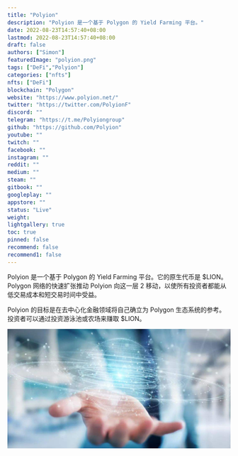 ```yaml
---
title: "Polyion"
description: "Polyion 是一个基于 Polygon 的 Yield Farming 平台。"
date: 2022-08-23T14:57:40+08:00
lastmod: 2022-08-23T14:57:40+08:00
draft: false
authors: ["Simon"]
featuredImage: "polyion.png"
tags: ["DeFi","Polyion"]
categories: ["nfts"]
nfts: ["DeFi"]
blockchain: "Polygon"
website: "https://www.polyion.net/"
twitter: "https://twitter.com/PolyionF"
discord: ""
telegram: "https://t.me/Polyiongroup"
github: "https://github.com/Polyion"
youtube: ""
twitch: ""
facebook: ""
instagram: ""
reddit: ""
medium: ""
steam: ""
gitbook: ""
googleplay: ""
appstore: ""
status: "Live"
weight: 
lightgallery: true
toc: true
pinned: false
recommend: false
recommend1: false
---
```

Polyion 是一个基于 Polygon 的 Yield Farming 平台。它的原生代币是 $LION。 Polygon 网络的快速扩张推动 Polyion 向这一层 2 移动，以使所有投资者都能从低交易成本和短交易时间中受益。

Polyion 的目标是在去中心化金融领域将自己确立为 Polygon 生态系统的参考。投资者可以通过投资游泳池或农场来赚取 $LION。

![配图](94fad50c00517b30e98fdb989c3be023.jpeg)